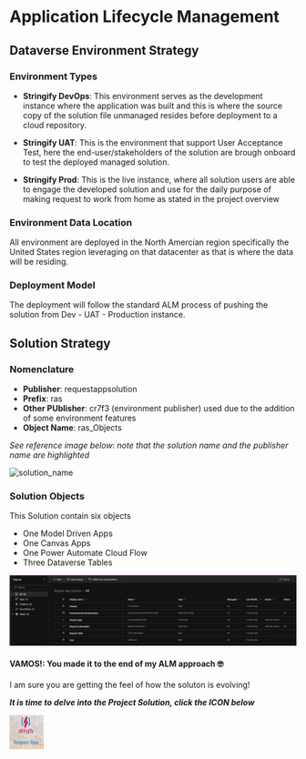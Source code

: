 # Application Lifecycle Management

## Dataverse Environment Strategy

### Environment Types

- **Stringify DevOps**: This environment serves as the development instance where the application was built and this is where the source copy of the solution file unmanaged resides before deployment to a cloud repository.

- **Stringify UAT**: This is the environment that support User Acceptance Test, here the end-user/stakeholders of the solution are brough onboard to test the deployed managed solution.

- **Stringify Prod**: This is the live instance, where all solution users are able to engage the developed solution and use for the daily purpose of making request to work from home as stated in the project overview


### Environment Data Location

All environment are deployed in the North Amercian region specifically the United States region leveraging on that datacenter as that is where the data will be residing.


### Deployment Model

The deployment will follow the standard ALM process of pushing the solution from Dev - UAT - Production instance.


## Solution Strategy

### Nomenclature

- **Publisher**: requestappsolution
- **Prefix**: ras
- **Other PUblisher**: cr7f3 (environment publisher) used due to the addition of some environment features
- **Object Name**: ras_Objects

_See reference image below_: _note that the solution name and the publisher name are highlighted_

![solution_name](https://user-images.githubusercontent.com/40112011/222653358-c47aedf9-9a88-49b8-afdd-d47dc27c4731.png)


### Solution Objects

This Solution contain six objects
- One Model Driven Apps
- One Canvas Apps
- One Power Automate Cloud Flow
- Three Dataverse Tables

![](Images/solution_objects.png)


#### **VAMOS!**: You made it to the end of my ALM approach 🤓

I am sure you are getting the feel of how the soluton is evolving!

**_It is time to delve into the Project Solution, click the ICON below_**


[<img alt="ALM" width="60px" height="60pc" src="Images/request_app.png" />](https://github.com/officialAY/requestAppSolution/blob/main/projectsolution.md)
